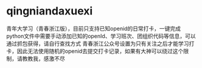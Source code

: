 # qingniandaxuexi
青年大学习（青春浙江版），目前只支持已知openid的日常打卡，一键完成
python文件中需要手动添加已知的openId、学习班次、团组织代码等信息，可以通过抓包获得，请自行查找方式
青春浙江公众号设置为只有关注之后才能学习打卡，因此无法使用随机的openid去提交打卡记录，如果有大神可以绕过这个限制，请教教我，感激不尽
